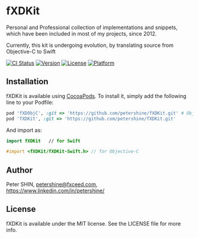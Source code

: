 # fXDKit
Personal and Professional collection of implementations and snippets, which have been included in most of my projects, since 2012.


Currently, this kit is undergoing evolution, by translating source from Objective-C to Swift


[![CI Status](http://img.shields.io/travis/petershine/fXDKit.svg?style=flat)](https://travis-ci.org/petershine/fXDKit)
[![Version](https://img.shields.io/cocoapods/v/fXDKit.svg?style=flat)](http://cocoapods.org/pods/fXDKit)
[![License](https://img.shields.io/cocoapods/l/fXDKit.svg?style=flat)](http://cocoapods.org/pods/fXDKit)
[![Platform](https://img.shields.io/cocoapods/p/fXDKit.svg?style=flat)](http://cocoapods.org/pods/fXDKit)


## Installation

fXDKit is available using [CocoaPods](http://cocoapods.org). To install
it, simply add the following line to your Podfile:

```ruby
pod 'fXDObjC', :git => 'https://github.com/petershine/fXDKit.git' # Obj-C dependency
pod 'fXDKit', :git => 'https://github.com/petershine/fXDKit.git'
```

And import as:
```swift
import fXDKit	// for Swift
```
```objectivec
#import <fXDKit/fXDKit-Swift.h>	// for Objective-C
```

## Author

Peter SHIN, petershine@fxceed.com, https://www.linkedin.com/in/petershine/

## License

fXDKit is available under the MIT license. See the LICENSE file for more info.
